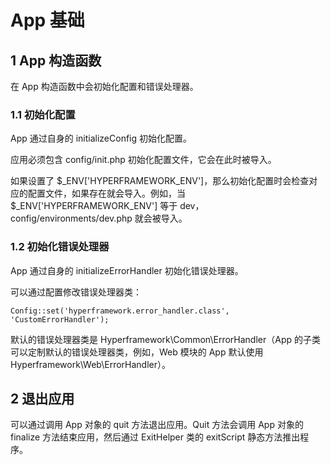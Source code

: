 # App 基础
## 1 App 构造函数
在 App 构造函数中会初始化配置和错误处理器。

### 1.1 初始化配置
App 通过自身的 initializeConfig 初始化配置。

应用必须包含 config/init.php 初始化配置文件，它会在此时被导入。

如果设置了 $_ENV['HYPERFRAMEWORK_ENV']，那么初始化配置时会检查对应的配置文件，如果存在就会导入。例如，当 $_ENV['HYPERFRAMEWORK_ENV'] 等于 dev，config/environments/dev.php 就会被导入。

### 1.2 初始化错误处理器
App 通过自身的 initializeErrorHandler 初始化错误处理器。

可以通过配置修改错误处理器类：
```.php
Config::set('hyperframework.error_handler.class', 'CustomErrorHandler');
```

默认的错误处理器类是 Hyperframework\Common\ErrorHandler（App 的子类可以定制默认的错误处理器类，例如，Web 模块的 App 默认使用 Hyperframework\Web\ErrorHandler）。

## 2 退出应用
可以通过调用 App 对象的 quit 方法退出应用。Quit 方法会调用 App 对象的 finalize 方法结束应用，然后通过 ExitHelper 类的 exitScript 静态方法推出程序。 
